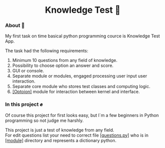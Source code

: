 <h1 align="center">Knowledge Test &#127919;</h1> 

<h3>About &#129488;</h3>
<p> My first task on time basical python programming cource is Knowledge Test App.</p>

<p>The task had the following requirements:</p>
<ol>
 <li>Minimum 10 questions from any field of knowledge.</li>
 <li>Possibility to choose option an answer and score.</li>
 <li>GUI or console.</li>
 <li>Separate module or modules, engaged processing user input user interaction.</li>
 <li>Separate core module who stores test classes and computing logic.</li>
 <li><u>[Optoion]</u> module for interaction between kernel and interface.</li>
</ol>

<h3>In this project &#9994;</h3>
<p>Of course this project for first looks easy, but I`m a few beginners in Python programming so not judge me harshly.<p>   
<p>This project is just a test of knowledge from any field.<br> 
For edit questions list your need to correct file <u>[questions.py]</u> who is in <u>[module]</u> directory and represents a dictionary python.</p>
